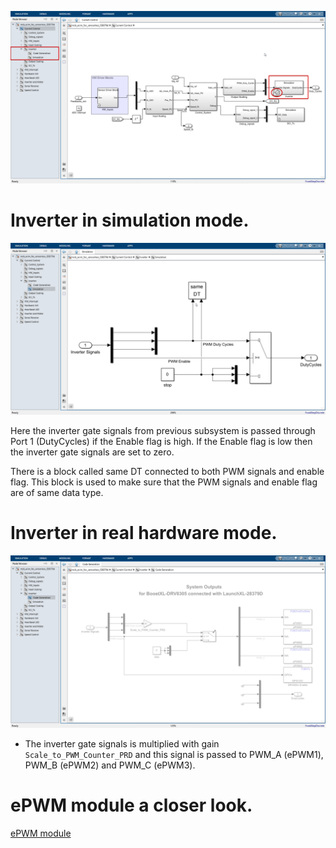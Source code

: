 ![alt text](image-23.png)

# Inverter in simulation mode.

![alt text](image-24.png)

Here the inverter gate signals from previous subsystem is passed through Port 1 (DutyCycles) if the Enable flag is high. If the Enable flag is low then the inverter gate signals are set to zero.

There is a block called same DT connected to both PWM signals and enable flag. This block is used to make sure that the PWM signals and enable flag are of same data type.

# Inverter in real hardware mode.

![alt text](image-25.png)

- The inverter gate signals is multiplied with gain `Scale_to_PWM_Counter_PRD` and this signal is passed to PWM_A (ePWM1), PWM_B (ePWM2) and PWM_C (ePWM3).

# ePWM module a closer look.

[ePWM module](./ePWM.md)
